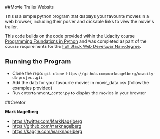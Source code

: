 ##Movie Trailer Website

This is a simple python program that displays your favourite
movies in a web browser, including their poster and clickable links
to view the movie's trailer. 

This code builds on the code provided within the Udacity course
[Programming Foundations in Python](https://www.udacity.com/course/programming-foundations-with-python--ud036) and was completed as part of the 
course requirements for the [Full Stack Web Developer Nanodegree](https://www.udacity.com/course/full-stack-web-developer-nanodegree--nd004).

## Running the Program
* Clone the repo: `git clone https://github.com/marknagelberg/udacity-d3-project.git`
* Add the data for your favourite movies in movie_data.csv (follow the examples provided)
* Run entertainment_center.py to display the movies in your browser

##Creator

**Mark Nagelberg**

* <https://twitter.com/MarkNagelberg>
* <https://github.com/marknagelberg>
* <https://kaggle.com/marknagelberg>
